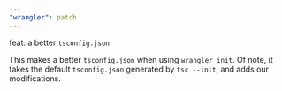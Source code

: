 ```yaml
---
"wrangler": patch
---
```


feat: a better `tsconfig.json`

This makes a better `tsconfig.json` when using `wrangler init`. Of note, it takes the default `tsconfig.json` generated by `tsc --init`, and adds our modifications.
